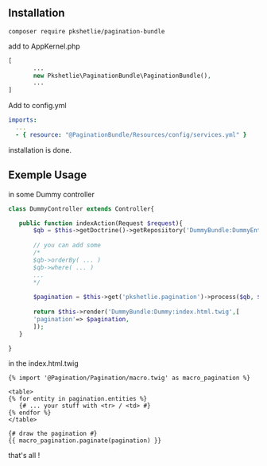 Installation
-----------------------
```composer require pkshetlie/pagination-bundle ```

add to AppKernel.php 

 ``` php
 [ 
        ...
        new Pkshetlie\PaginationBundle\PaginationBundle(), 
        ... 
 ]
 ```
 
 Add to config.yml
 
  ``` yaml
imports:
    ...
    - { resource: "@PaginationBundle/Resources/config/services.yml" }
  ```
  
  installation is done.
  
 Exemple Usage
 -------------------------- 
 in some Dummy controller
 
 ```php
 class DummyController extends Controller{
 
    public function indexAction(Request $request){
        $qb = $this->getDoctrine()->getReposiitory('DummyBundle:DummyEntity')->createQueryBuilder('x');
        
        // you can add some 
        /*
        $qb->orderBy( ... )
        $qb->where( ... )
        ...
        */        
        
        $pagination = $this->get('pkshetlie.pagination')->process($qb, $request);
        
        return $this->render('DummyBundle:Dummy:index.html.twig',[
        'pagination'=> $pagination,
        ]);
    }
 
 }
 ```
 in the index.html.twig
 
 ```twig
{% import '@Pagination/Pagination/macro.twig' as macro_pagination %}
 
 <table>
 {% for entity in pagination.entities %}
    {# ... your stuff with <tr> / <td> #}
 {% endfor %}
 </table>
 
 {# draw the pagination #}
 {{ macro_pagination.paginate(pagination) }}
 ```
 
 that's all ! 